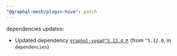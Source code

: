 ```yaml
---
"@graphql-mesh/plugin-hive": patch
---
```

dependencies updates:
  - Updated dependency [`graphql-yoga@^5.13.4` ↗︎](https://www.npmjs.com/package/graphql-yoga/v/5.13.4) (from `^5.12.0`, in `dependencies`)
